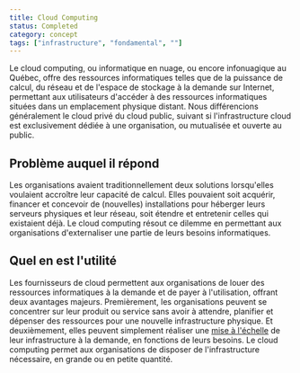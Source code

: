 ```yaml
---
title: Cloud Computing
status: Completed
category: concept
tags: ["infrastructure", "fondamental", ""]
---
```


Le cloud computing, ou informatique en nuage, ou encore infonuagique au Québec, offre des ressources informatiques telles que de la puissance de calcul, 
du réseau et de l'espace de stockage à la demande sur Internet, permettant aux utilisateurs d'accéder à des ressources informatiques 
situées dans un emplacement physique distant. Nous différencions généralement le cloud privé du cloud public, 
suivant si l'infrastructure cloud est exclusivement dédiée à une organisation, ou mutualisée et ouverte au public.

## Problème auquel il répond

Les organisations avaient traditionnellement deux solutions lorsqu'elles voulaient accroître leur capacité de calcul. 
Elles pouvaient soit acquérir, financer et concevoir de (nouvelles) installations pour héberger leurs serveurs physiques et leur réseau, 
soit étendre et entretenir celles qui existaient déjà. Le cloud computing résout ce dilemme 
en permettant aux organisations d'externaliser une partie de leurs besoins informatiques.

## Quel en est l'utilité

Les fournisseurs de cloud permettent aux organisations de louer des ressources informatiques à la demande et de payer à l'utilisation, offrant deux avantages majeurs. 
Premièrement, les organisations peuvent se concentrer sur leur produit ou service sans avoir à attendre, 
planifier et dépenser des ressources pour une nouvelle infrastructure physique. 
Et deuxièmement, elles peuvent simplement réaliser une [mise à l'échelle](/fr/scalability/) de leur infrastructure à la demande, en fonctions de leurs besoins. 
Le cloud computing permet aux organisations de disposer de l'infrastructure nécessaire, en grande ou en petite quantité.
 
